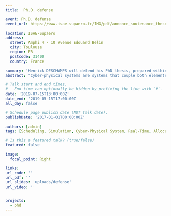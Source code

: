 ```yaml
---
title:  Ph.D. defense

event: Ph.D. defense
event_url: https://www.isae-supaero.fr/IMG/pdf/annonce_soutenance_these_h_deschamps.pdf

location: ISAE-Supaero
address:
  street: Amphi 4 - 10 Avenue Edouard Belin
  city: Toulouse
  region: FR
  postcode: 31400
  country: France

summary: 'Henrick DESCHAMPS will defend his PhD thesis, prepared within the ISAE-ONERA MOIS team and entitled "Scheduling of a Cyber-Physical System Simulation".'
abstract: "Cyber-physical systems are systems that couple both elements from numerical computing and physical elements. Systems containing a control loop in order to drive a vehicle in a real environment can be considered as a cyber-physical system. Aircrafts fit into this category. The uses of simulation in conception and validation phases are more and more important, due to increasing complexity of embedded systems in aircrafts. In order to receive the full benefit of a test realised in simulated environment, one must prove that the simulated system is valid. Certain tests obliged simulated aircrafts to impose a reproducibility guarantee. These guarantees do not exist in real aircrafts, which have non reproducible behaviors. Cyber-physical systems simulation require the assembly of two types of models: - Discretized models: Mathematical approximation of continuous phenomena. - Discrete models. In a complex system such as an aircraft, the execution of the simulation uses a distributed simulation environment. Communications and synchronizations are required in the assembly of models, which are allocated to processors. It should be noted that the control loops complicate the sequence of simulator executions. Besides the fidelity of every models, the assembly (temporal organization and interaction) must reflects reality in order to achieve simulation validity. This assembly is called the simulation scheduling. In our context, this scheduling is a distributed scheduling. Currently, schedulings are obtained empirically. This method does not allow estimating the validity of a scheduling a priori. In order to increase the usage of simulation, we should guarantee the validity of their schedulings more easily. The main objective consists in defining a formal method to determine a priori the validity of a simulation scheduling, for a distributed simulation of a cyber-physical system. The goal is to prove by analytical methods that an assembly of models should be sufficiently representative depending of the objectives of a given test on a given platform."

# Talk start and end times.
#   End time can optionally be hidden by prefixing the line with `#`.
date: '2019-07-15T13:00:00Z'
date_end: '2019-05-15T17:00:00Z'
all_day: false

# Schedule page publish date (NOT talk date).
publishDate: '2017-01-01T00:00:00Z'

authors: [admin]
tags: [Scheduling, Simulation, Cyber-Physical System, Real-Time, Allocation, Heuristics]

# Is this a featured talk? (true/false)
featured: false

image:
  focal_point: Right

links:
url_code: ''
url_pdf: ''
url_slides: 'uploads/defense'
url_video: ''


projects:
  - phd
---
```

